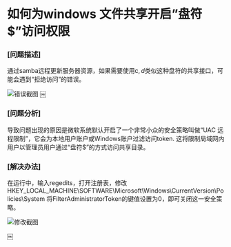 # 如何为windows 文件共享开启”盘符$”访问权限  

### [问题描述]  

通过samba远程更新服务器资源，如果需要使用c$, d$类似这种盘符的共享接口，可能会遇到“拒绝访问”的错误。  

![错误截图](https://raw.githubusercontent.com/serverteamCN/TechnicalArticles/master/pictures/如何为windows%20文件共享开启”盘符%24”访问权限01.png) 
￼
### [问题分析]  

导致问题出现的原因是微软系统默认开启了一个非常小众的安全策略叫做“UAC 远程限制”，它会为本地用户账户或Windows账户过滤访问token. 这将限制局域网内用户以管理员用户通过“盘符$”的方式访问共享目录。  


### [解决办法] 

在运行中，输入regedits，打开注册表，修改HKEY_LOCAL_MACHINE\SOFTWARE\Microsoft\Windows\CurrentVersion\Policies\System
将FilterAdministratorToken的键值设置为0，即可关闭这一安全策略。  

![修改截图](https://raw.githubusercontent.com/serverteamCN/TechnicalArticles/master/pictures/如何为windows%20文件共享开启”盘符%24”访问权限02.png)   


￼
